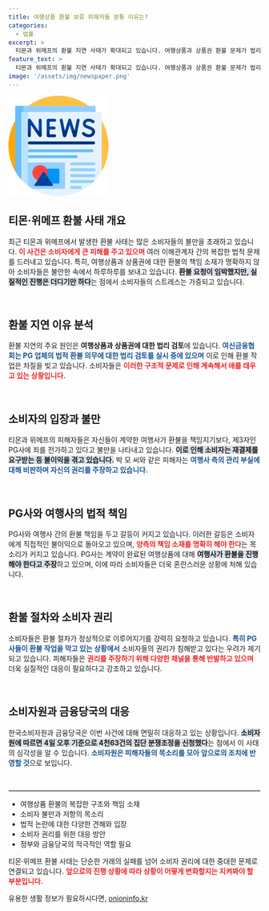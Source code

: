 ```yaml
---
title: 여행상품 환불 보류 피해자들 분통 이유는?
categories:
  - 법률
excerpt: >
  티몬과 위메프의 환불 지연 사태가 확대되고 있습니다. 여행상품과 상품권 환불 문제가 법리 검토로 복잡하게 얽히면서 소비자들은 불만을 토로 중. 피해자들은 책임 떠넘기기라며 분노하고 있습니다. 누군가는 환불받고 누군가는 여전히 고통받는 이 상황, 과연 해법은 있을까요?
feature_text: >
  티몬과 위메프의 환불 지연 사태가 확대되고 있습니다. 여행상품과 상품권 환불 문제가 법리 검토로 복잡하게 얽히면서 소비자들은 불만을 토로 중. 피해자들은 책임 떠넘기기라며 분노하고 있습니다. 누군가는 환불받고 누군가는 여전히 고통받는 이 상황, 과연 해법은 있을까요?
image: '/assets/img/newspaper.png'
---
```


<p><img src="/assets/img/newspaper.png" alt="kimp 속보" /></p>

<h2 data-ke-size="size26">티몬·위메프 환불 사태 개요</h2>

<p data-ke-size="size16">최근 티몬과 위메프에서 발생한 환불 사태는 많은 소비자들의 불만을 초래하고 있습니다. <b><span style="color: #ee2323;">이 사건은 소비자에게 큰 피해를 주고 있으며</span></b> 여러 이해관계자 간의 복잡한 법적 문제를 드러내고 있습니다. 특히, 여행상품과 상품권에 대한 환불의 책임 소재가 명확하지 않아 소비자들은 불안한 속에서 하루하루를 보내고 있습니다. <b><span style="background-color: #21538527;">환불 요청이 임박했지만, 실질적인 진행은 더디기만 하다</span></b>는 점에서 소비자들의 스트레스는 가중되고 있습니다.</p>

<p data-ke-size="size16">&nbsp;</p>

<h2 data-ke-size="size26">환불 지연 이유 분석</h2>

<p data-ke-size="size16">환불 지연의 주요 원인은 <b>여행상품과 상품권에 대한 법리 검토</b>에 있습니다. <b><span style="color: #1a5490;">여신금융협회는 PG 업체의 법적 환불 의무에 대한 법리 검토를 실시 중에 있으며</span></b> 이로 인해 환불 작업은 차질을 빚고 있습니다. 소비자들은 <b><span style="color: #ee2323;">이러한 구조적 문제로 인해 계속해서 애를 태우고 있는 상황입니다.</span></b></p>

<p data-ke-size="size16">&nbsp;</p>

<h2 data-ke-size="size26">소비자의 입장과 불만</h2>

<p data-ke-size="size16">티몬과 위메프의 피해자들은 자신들이 계약한 여행사가 환불을 책임지기보다, 제3자인 PG사에 죄를 전가하고 있다고 불만을 나타내고 있습니다. <b><span style="background-color: #21538527;">이로 인해 소비자는 재결제를 요구받는 등 불이익을 겪고 있습니다.</span></b> 박 모 씨와 같은 피해자는  <b><span style="color: #1a5490;">여행사 측의 관리 부실에 대해 비판하며 자신의 권리를 주장하고 있습니다.</span></b></p>

<p data-ke-size="size16">&nbsp;</p>

<h2 data-ke-size="size26">PG사와 여행사의 법적 책임</h2>

<p data-ke-size="size16">PG사와 여행사 간의 환불 책임을 두고 갈등이 커지고 있습니다. 이러한 갈등은 소비자에게 직접적인 불이익으로 돌아오고 있으며, <b><span style="color: #ee2323;">양측의 책임 소재를 명확히 해야 한다</span></b>는 목소리가 커지고 있습니다. PG사는 계약이 완료된 여행상품에 대해 <b><span style="background-color: #21538527;">여행사가 환불을 진행해야 한다고 주장</span></b>하고 있으며, 이에 따라 소비자들은 더욱 혼란스러운 상황에 처해 있습니다.</p>

<p data-ke-size="size16">&nbsp;</p>

<h2 data-ke-size="size26">환불 절차와 소비자 권리</h2>

<p data-ke-size="size16">소비자들은 환불 절차가 정상적으로 이루어지기를 강력히 요청하고 있습니다. <b><span style="color: #1a5490;">특히 PG사들이 환불 작업을 막고 있는 상황에서</span></b> 소비자들의 권리가 침해받고 있다는 우려가 제기되고 있습니다. 피해자들은 <b><span style="color: #ee2323;">권리를 주장하기 위해 다양한 채널을 통해 반발하고 있으며</span></b> 더욱 실질적인 대응이 필요하다고 강조하고 있습니다.</p>

<p data-ke-size="size16">&nbsp;</p>

<h2 data-ke-size="size26">소비자원과 금융당국의 대응</h2>

<p data-ke-size="size16">한국소비자원과 금융당국은 이번 사건에 대해 면밀히 대응하고 있는 상황입니다. <b><span style="background-color: #21538527;">소비자원에 따르면 4일 오후 기준으로 4천63건의 집단 분쟁조정을 신청했다</span></b>는 점에서 이 사태의 심각성을 알 수 있습니다. <b><span style="color: #1a5490;">소비자원은 피해자들의 목소리를 모아 앞으로의 조치에 반영할 것</span></b>으로 보입니다.</p>

<p data-ke-size="size16">&nbsp;</p>

<hr style="border: 1px solid #ccc;"/>

<ul>
    <li>여행상품 환불의 복잡한 구조와 책임 소재</li>
    <li>소비자 불만과 저항의 목소리</li>
    <li>법적 논란에 대한 다양한 견해와 입장</li>
    <li>소비자 권리를 위한 대응 방안</li>
    <li>정부와 금융당국의 적극적인 역할 필요</li>
</ul> 

<p data-ke-size="size16">티몬·위메프 환불 사태는 단순한 거래의 실패를 넘어 소비자 권리에 대한 중대한 문제로 연결되고 있습니다. <b><span style="color: #ee2323;">앞으로의 진행 상황에 따라 상황이 어떻게 변화할지는 지켜봐야 할 부분입니다.</span></b></p>
유용한 생활 정보가 필요하시다면, <a href="https://onioninfo.kr" rel="dofollow">onioninfo.kr</a>



